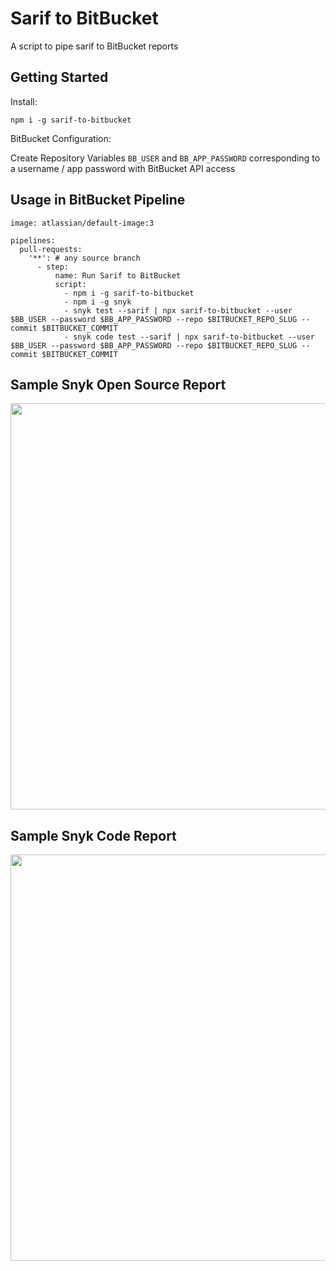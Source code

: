 # Sarif to BitBucket

A script to pipe sarif to BitBucket reports

## Getting Started 

Install:

`npm i -g sarif-to-bitbucket`

BitBucket Configuration:

Create Repository Variables `BB_USER` and `BB_APP_PASSWORD` corresponding to a username / app password with BitBucket API access

## Usage in BitBucket Pipeline

```
image: atlassian/default-image:3

pipelines:
  pull-requests:
    '**': # any source branch 
      - step:
          name: Run Sarif to BitBucket 
          script:
            - npm i -g sarif-to-bitbucket
            - npm i -g snyk
            - snyk test --sarif | npx sarif-to-bitbucket --user $BB_USER --password $BB_APP_PASSWORD --repo $BITBUCKET_REPO_SLUG --commit $BITBUCKET_COMMIT
            - snyk code test --sarif | npx sarif-to-bitbucket --user $BB_USER --password $BB_APP_PASSWORD --repo $BITBUCKET_REPO_SLUG --commit $BITBUCKET_COMMIT
```

## Sample Snyk Open Source Report

<img width="650" src="https://raw.githubusercontent.com/dylansnyk/sarif-to-bitbucket/cacde4869575e3b67527670e247f677a7064a7f2/assets/snyk-open-source-sample-report.png">

## Sample Snyk Code Report

<img width="650" src="https://raw.githubusercontent.com/dylansnyk/sarif-to-bitbucket/cacde4869575e3b67527670e247f677a7064a7f2/assets/snyk-code-sample-report.png">
